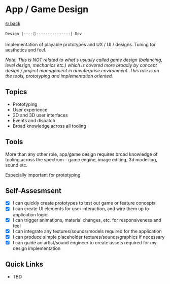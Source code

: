# App / Game Design

[&olt; back](./README.md)

`Design |----⚪---------------| Dev`

Implementation of playable prototypes and UX / UI / designs. Tuning for aesthetics and feel.

_Note: This is NOT related to what's usually called game design (balancing, level design, mechanics etc.) which is covered more broadly by concept design / project management in anenterprise environment.  This role is on the tools, prototyping and implementation oriented._

## Topics

* Prototyping
* User experience
* 2D and 3D user interfaces
* Events and dispatch
* Broad knowledge across all tooling

## Tools

More than any other role, app/game design requires broad knowledge of tooling across the spectrum - game engine, image editing, 3d modelling, sound etc.  

Especially important for prototyping.

## Self-Assesmsent

- [x] I can quickly create prototypes to test out game or feature concepts
- [x] I can create UI elements for user interaction, and wire them up to application logic
- [x] I can trigger animations, material changes, etc. for responsiveness and feel
- [x] I can integrate any textures/sounds/models required for the application
- [x] I can produce simple placeholder textures/sounds/graphics if necessary
- [x] I can guide an artist/sound engineer to create assets required for my design implementation

## Quick Links

* TBD